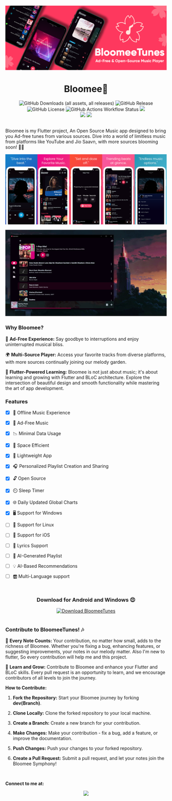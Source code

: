  ![BloomeeTunes](./assets/icons/bloomeetunes_new_banner.png)
**<h1 align=center>Bloomee🌸</h1>**
<p align="center"><img alt="GitHub Downloads (all assets, all releases)" src="https://img.shields.io/github/downloads/HemantKArya/BloomeeTunes/total?style=for-the-badge" >
<img alt="GitHub Release" src="https://img.shields.io/github/v/release/HemantKArya/BloomeeTunes?display_name=release&style=for-the-badge&color=f01d7c" >
<img alt="GitHub License" src="https://img.shields.io/github/license/HemantKArya/BloomeeTunes?style=for-the-badge&color=1881cc" > <img alt="GitHub Actions Workflow Status" src="https://img.shields.io/github/actions/workflow/status/HemantKArya/BloomeeTunes/checkout.yml?style=for-the-badge" > <img src=https://img.shields.io/badge/Flutter-02569B?style=for-the-badge&logo=flutter&logoColor=white /><br><img src=https://img.shields.io/badge/Windows-0078D6?style=for-the-badge&logo=windows&logoColor=white > <img src=https://img.shields.io/badge/Android-3DDC84?style=for-the-badge&logo=android&logoColor=white />


</p>
<br>
Bloomee is my Flutter project, An Open Source Music app designed to bring you Ad-free tunes from various sources. Dive into a world of limitless music from platforms like YouTube and Jio Saavn, with more sources blooming soon! 🌼🎵

![BloomeeTunesScrnShots](./assets/icons/banner2BloomeScrnShot.png)

![BloomeeDesktop](./assets/icons/desktop_scrn.png)

### **Why Bloomee?**

🌟 **Ad-Free Experience:** Say goodbye to interruptions and enjoy uninterrupted musical bliss.

🌍 **Multi-Source Player:** Access your favorite tracks from diverse platforms, with more sources continually joining our melody garden.

🚀 **Flutter-Powered Learning:** Bloomee is not just about music; it's about learning and growing with Flutter and BLoC architecture. Explore the intersection of beautiful design and smooth functionality while mastering the art of app development.

### **Features**
- [x] 🎵 Offline Music Experience
- [x] 🚫 Ad-Free Music
- [x] 📉 Minimal Data Usage
- [x] 💾 Space Efficient
- [x] 🏃 Lightweight App
- [x] 🎧 Personalized Playlist Creation and Sharing
- [x] 🔓 Open Source
- [x] ⏲️ Sleep Timer
- [x] 🌐 Daily Updated Global Charts
- [x] 🖥️ Support for Windows
- [ ] 🐧 Support for Linux
- [ ] 🍏 Support for iOS
- [ ] 📝 Lyrics Support
- [ ] 🎼 AI-Generated Playlist
- [ ] 💡 AI-Based Recommendations
- [ ] 🆎 Multi-Language support



<center>
<br>
<h3>Download for Android and Windows 😍</h3>
<a href="https://sourceforge.net/projects/bloomee/files/latest/download"><img alt="Download BloomeeTunes" src="https://a.fsdn.com/con/app/sf-download-button" width=272 height=44 srcset="https://a.fsdn.com/con/app/sf-download-button?button_size=2x 2x"></a></center>
</br>


### **Contribute to BloomeeTunes! 🎶**

🌱 **Every Note Counts:** Your contribution, no matter how small, adds to the richness of Bloomee. Whether you're fixing a bug, enhancing features, or suggesting improvements, your notes in our melody matter. Also I'm new to flutter, So every contribution will help me and this project.

🚀 **Learn and Grow:** Contribute to Bloomee and enhance your Flutter and BLoC skills. Every pull request is an opportunity to learn, and we encourage contributors of all levels to join the journey.

**How to Contribute:**

1. **Fork the Repository:** Start your Bloomee journey by forking **dev(Branch)**.

2. **Clone Locally:** Clone the forked repository to your local machine.

3. **Create a Branch:** Create a new branch for your contribution.

4. **Make Changes:** Make your contribution - fix a bug, add a feature, or improve the documentation.

5. **Push Changes:** Push your changes to your forked repository.

6. **Create a Pull Request:** Submit a pull request, and let your notes join the Bloomee Symphony!

</br>

**Connect to me at:**
<center>
<a href=https://www.linkedin.com/in/iamhemantindia/>
<img src=https://img.shields.io/badge/LinkedIn-0077B5?style=for-the-badge&logo=linkedin&logoColor=white/>
</a>
</center>